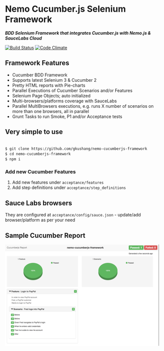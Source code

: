 # Nemo Cucumber.js Selenium Framework

***BDD Selenium Framework that integrates Cucumber.js with Nemo.js & SauceLabs Cloud***

[![Build Status][dependency]][dependency] [![Code Climate][codeclimate-svg]][codeclimate]

## Framework Features

* Cucumber BDD Framework
* Supports latest Selenium 3 & Cucumber 2
* Pretty HTML reports with Pie-charts
* Parallel Executions of Cucumber Scenarios and/or Features
* Selenium Page Objects; auto initialized 
* Multi-browsers/platforms coverage with SauceLabs
* Parallel MultiBrowsers executions, e.g. runs X number of scenarios on more than one browsers, all in parallel
* Grunt Tasks to run Smoke, P1 and/or Acceptance tests

## Very simple to use
    
``` bash

$ git clone https://github.com/gkushang/nemo-cucumberjs-framework
$ cd nemo-cucumberjs-framework
$ npm i

```
### Add new Cucumber Features
 
1. Add new features under `acceptance/features` 
2. Add step definitions under `acceptance/step_definitions`


## Sauce Labs browsers

They are configured at `acceptance/config/sauce.json` - update/add browser/platform as per your need

## Sample Cucumber Report
![Alt text](/acceptance/report/sampleCucumberReport.png "Sample Report")

[dependency]: https://david-dm.org/gkushang/nemo-cucumberjs-framework.svg
[codeclimate-svg]: https://codeclimate.com/github/gkushang/cucumber-html-reporter/badges/gpa.svg
[codeclimate]: https://codeclimate.com/github/gkushang/cucumber-html-reporter